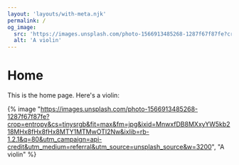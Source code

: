 ```yaml
---
layout: 'layouts/with-meta.njk'
permalink: /
og_image:
  src: 'https://images.unsplash.com/photo-1566913485268-1287f67f87fe?crop=entropy&cs=tinysrgb&fit=max&fm=jpg&ixid=MnwxfDB8MXxyYW5kb218MHx8fHx8fHx8MTY1MTMwOTI2Nw&ixlib=rb-1.2.1&q=80&utm_campaign=api-credit&utm_medium=referral&utm_source=unsplash_source&w=3200'
  alt: 'A violin'
---
```


# Home

This is the home page. Here's a violin:

{% image "https://images.unsplash.com/photo-1566913485268-1287f67f87fe?crop=entropy&cs=tinysrgb&fit=max&fm=jpg&ixid=MnwxfDB8MXxyYW5kb218MHx8fHx8fHx8MTY1MTMwOTI2Nw&ixlib=rb-1.2.1&q=80&utm_campaign=api-credit&utm_medium=referral&utm_source=unsplash_source&w=3200", "A violin" %}
